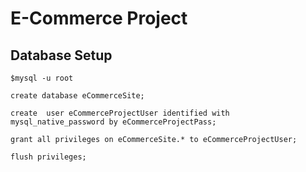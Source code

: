 # E-Commerce Project

## Database Setup

```shell
$mysql -u root
```

```mysql
create database eCommerceSite;

create  user eCommerceProjectUser identified with mysql_native_password by eCommerceProjectPass;

grant all privileges on eCommerceSite.* to eCommerceProjectUser;

flush privileges;
```